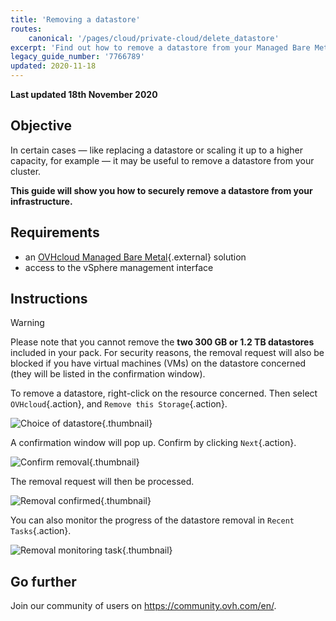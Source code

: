 ```yaml
---
title: 'Removing a datastore'
routes:
    canonical: '/pages/cloud/private-cloud/delete_datastore'
excerpt: 'Find out how to remove a datastore from your Managed Bare Metal'
legacy_guide_number: '7766789'
updated: 2020-11-18
---
```


**Last updated 18th November 2020**


## Objective

In certain cases — like replacing a datastore or scaling it up to a higher capacity, for example — it may be useful to remove a datastore from your cluster.

**This guide will show you how to securely remove a datastore from your infrastructure.**

## Requirements

* an [OVHcloud Managed Bare Metal](https://www.ovhcloud.com/asia/managed-bare-metal/){.external} solution
* access to the vSphere management interface


## Instructions

> [!warning]
>
> Please note that you cannot remove the  **two 300 GB or 1.2 TB datastores** included in your pack. For security reasons, the removal request will also be blocked if you have virtual machines (VMs) on the datastore concerned (they will be listed in the confirmation window).
> 


To remove a datastore, right-click on the resource concerned. Then select `OVHcloud`{.action}, and `Remove this Storage`{.action}.

![Choice of datastore](images/removedatastore01.png){.thumbnail}

A confirmation window will pop up. Confirm by clicking `Next`{.action}.

![Confirm removal](images/removedatastore02.png){.thumbnail}

The removal request will then be processed.

![Removal confirmed](images/removedatastore03.png){.thumbnail}


You can also monitor the progress of the datastore removal in `Recent Tasks`{.action}.

![Removal monitoring task](images/removedatastore04.png){.thumbnail}


## Go further

Join our community of users on <https://community.ovh.com/en/>.
